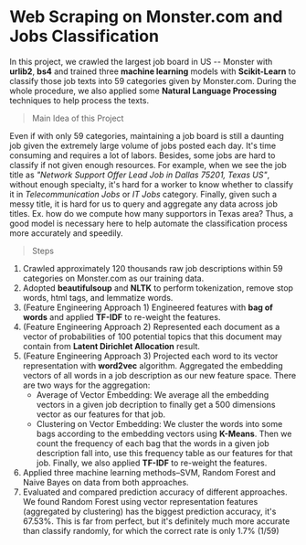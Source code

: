 # Web Scraping on Monster.com and Jobs Classification

In this project, we crawled the largest job board in US -- Monster with **urlib2**, **bs4** and trained three **machine learning** models with **Scikit-Learn** to classify those job texts into 59 categories given by Monster.com. During the whole procedure, we also applied some **Natural Language Processing** techniques to help process the texts. 

> Main Idea of this Project

Even if with only 59 categories, maintaining a job board is still a daunting job given the extremely large volume of jobs posted each day. It's time consuming and requires a lot of labors. Besides, some jobs are hard to classify if not given enough resources. For example, when we see the job title as *"Network Support Offer Lead Job in Dallas 75201, Texas US"*, without enough specialty, it's hard for a worker to know whether to classify it in *Telecommunication Jobs* or *IT Jobs* category. Finally, given such a messy title, it is hard for us to query and aggregate any data across job titles. Ex. how do we compute how many supportors in Texas area? Thus, a good model is necessary here to help automate the classification process more accurately and speedily.

> Steps

1. Crawled approximately 120 thousands raw job descriptions within 59 categories on Monster.com as our training data.
2. Adopted **beautifulsoup** and **NLTK** to perform tokenization, remove stop words, html tags, and lemmatize words. 
3. (Feature Engineering Approach 1) Engineered features with **bag of words** and applied **TF-IDF** to re-weight the features.
4. (Feature Engineering Approach 2) Represented each document as a vector of probabilities of 100 potential topics that this document may contain from **Latent Dirichlet Allocation** result.   
5. (Feature Engineering Approach 3) Projected each word to its vector representation with **word2vec** algorithm. Aggregated the embedding vectors of all words in a job description as our new feature space. There are two ways for the aggregation:
    - Average of Vector Embedding: We average all the embedding vectors in a given job decription to finally get a 500 dimensions vector as our features for that job.
    - Clustering on Vector Embedding: We cluster the words into some bags according to the embedding vectors using **K-Means**. Then we count the frequency of each bag that the words in a given job description fall into, use this frequency table as our features for that job. Finally, we also applied **TF-IDF** to re-weight the features.
6. Applied three machine learning methods–SVM, Random Forest and Naive Bayes on data from both approaches.
7. Evaluated and compared prediction accuracy of different approaches. We found Random Forest using vector representation features (aggregated by clustering) has the biggest prediction accuracy, it's 67.53%. This is far from perfect, but it's definitely much more accurate than classify randomly, for which the correct rate is only 1.7% (1/59)
